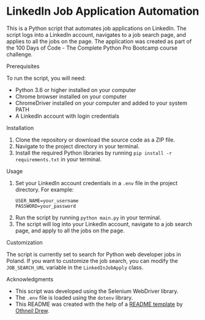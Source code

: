 # LinkedIn Job Application Automation
<p>This is a Python script that automates job applications on LinkedIn. The script logs into a LinkedIn account, navigates to a job search page, and applies to all the jobs on the page. The application was created as part of the 100 Days of Code - The Complete Python Pro Bootcamp course challenge.</p>Prerequisites
<p>To run the script, you will need:</p>
<ul>
 <li>Python 3.6 or higher installed on your computer</li>
 <li>Chrome browser installed on your computer</li>
 <li>ChromeDriver installed on your computer and added to your system PATH</li>
 <li>A LinkedIn account with login credentials</li>
</ul>Installation
<ol>
 <li>Clone the repository or download the source code as a ZIP file.</li>
 <li>Navigate to the project directory in your terminal.</li>
 <li>Install the required Python libraries by running <code>pip install -r requirements.txt</code> in your terminal.</li>
</ol>Usage
<ol>
 <li>Set your LinkedIn account credentials in a <code>.env</code> file in the project directory. For example:<pre><code>USER_NAME=your_username
PASSWORD=your_password
</code></pre></li>
 <li>Run the script by running <code>python main.py</code> in your terminal.</li>
 <li>The script will log into your LinkedIn account, navigate to a job search page, and apply to all the jobs on the page.</li>
</ol>Customization
<p>The script is currently set to search for Python web developer jobs in Poland. If you want to customize the job search, you can modify the <code>JOB_SEARCH_URL</code> variable in the <code>LinkedInJobApply</code> class.</p>Acknowledgments
<ul>
 <li>This script was developed using the Selenium WebDriver library.</li>
 <li>The <code>.env</code> file is loaded using the <code>dotenv</code> library.</li>
 <li>This README was created with the help of a <a href="https://github.com/othneildrew/Best-README-Template" rel="nofollow">README template</a> by <a href="https://github.com/othneildrew" rel="nofollow">Othneil Drew</a>.</li>
</ul>
